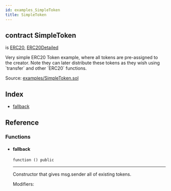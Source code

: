 ```yaml
---
id: examples_SimpleToken
title: SimpleToken
---
```


<div class="contract-doc"><div class="contract"><h2 class="contract-header"><span class="contract-kind">contract</span> SimpleToken</h2><p class="base-contracts"><span>is</span> <a href="token_ERC20_ERC20.html">ERC20</a><span>, </span><a href="token_ERC20_ERC20Detailed.html">ERC20Detailed</a></p><p class="description">Very simple ERC20 Token example, where all tokens are pre-assigned to the creator. Note they can later distribute these tokens as they wish using `transfer` and other `ERC20` functions.</p><div class="source">Source: <a href="https://github.com/OpenZeppelin/zeppelin-solidity/blob/v2.1.2/contracts/examples/SimpleToken.sol" target="_blank">examples/SimpleToken.sol</a></div></div><div class="index"><h2>Index</h2><ul><li><a href="examples_SimpleToken.html#">fallback</a></li></ul></div><div class="reference"><h2>Reference</h2><div class="functions"><h3>Functions</h3><ul><li><div class="item function"><span id="fallback" class="anchor-marker"></span><h4 class="name">fallback</h4><div class="body"><code class="signature">function <strong></strong><span>() </span><span>public </span></code><hr/><div class="description"><p>Constructor that gives msg.sender all of existing tokens.</p></div><dl><dt><span class="label-modifiers">Modifiers:</span></dt><dd></dd></dl></div></div></li></ul></div></div></div>
